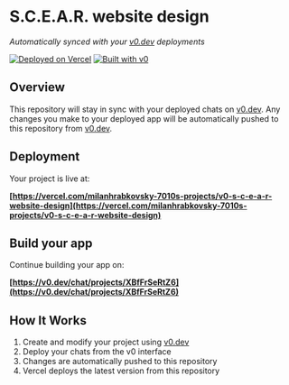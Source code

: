 # S.C.E.A.R. website design

*Automatically synced with your [v0.dev](https://v0.dev) deployments*

[![Deployed on Vercel](https://img.shields.io/badge/Deployed%20on-Vercel-black?style=for-the-badge&logo=vercel)](https://vercel.com/milanhrabkovsky-7010s-projects/v0-s-c-e-a-r-website-design)
[![Built with v0](https://img.shields.io/badge/Built%20with-v0.dev-black?style=for-the-badge)](https://v0.dev/chat/projects/XBfFrSeRtZ6)

## Overview

This repository will stay in sync with your deployed chats on [v0.dev](https://v0.dev).
Any changes you make to your deployed app will be automatically pushed to this repository from [v0.dev](https://v0.dev).

## Deployment

Your project is live at:

**[https://vercel.com/milanhrabkovsky-7010s-projects/v0-s-c-e-a-r-website-design](https://vercel.com/milanhrabkovsky-7010s-projects/v0-s-c-e-a-r-website-design)**

## Build your app

Continue building your app on:

**[https://v0.dev/chat/projects/XBfFrSeRtZ6](https://v0.dev/chat/projects/XBfFrSeRtZ6)**

## How It Works

1. Create and modify your project using [v0.dev](https://v0.dev)
2. Deploy your chats from the v0 interface
3. Changes are automatically pushed to this repository
4. Vercel deploys the latest version from this repository
